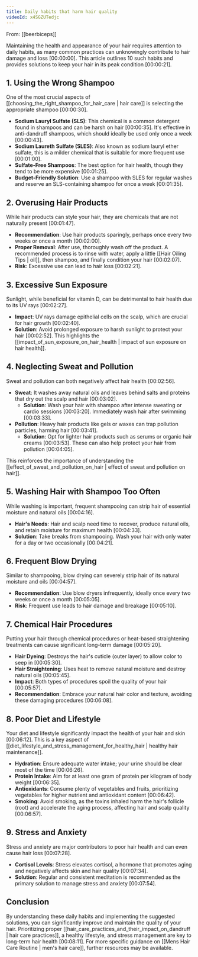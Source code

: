 ```yaml
---
title: Daily habits that harm hair quality
videoId: x4SGZUTedjc
---
```


From: [[beerbiceps]] <br/> 

Maintaining the health and appearance of your hair requires attention to daily habits, as many common practices can unknowingly contribute to hair damage and loss <a class="yt-timestamp" data-t="00:00:00">[00:00:00]</a>. This article outlines 10 such habits and provides solutions to keep your hair in its peak condition <a class="yt-timestamp" data-t="00:00:21">[00:00:21]</a>.

## 1. Using the Wrong Shampoo

One of the most crucial aspects of [[choosing_the_right_shampoo_for_hair_care | hair care]] is selecting the appropriate shampoo <a class="yt-timestamp" data-t="00:00:30">[00:00:30]</a>.
*   **Sodium Lauryl Sulfate (SLS)**: This chemical is a common detergent found in shampoos and can be harsh on hair <a class="yt-timestamp" data-t="00:00:35">[00:00:35]</a>. It's effective in anti-dandruff shampoos, which should ideally be used only once a week <a class="yt-timestamp" data-t="00:00:43">[00:00:43]</a>.
*   **Sodium Laureth Sulfate (SLES)**: Also known as sodium lauryl ether sulfate, this is a milder chemical that is suitable for more frequent use <a class="yt-timestamp" data-t="00:01:00">[00:01:00]</a>.
*   **Sulfate-Free Shampoos**: The best option for hair health, though they tend to be more expensive <a class="yt-timestamp" data-t="00:01:25">[00:01:25]</a>.
*   **Budget-Friendly Solution**: Use a shampoo with SLES for regular washes and reserve an SLS-containing shampoo for once a week <a class="yt-timestamp" data-t="00:01:35">[00:01:35]</a>.

## 2. Overusing Hair Products

While hair products can style your hair, they are chemicals that are not naturally present <a class="yt-timestamp" data-t="00:01:47">[00:01:47]</a>.
*   **Recommendation**: Use hair products sparingly, perhaps once every two weeks or once a month <a class="yt-timestamp" data-t="00:02:00">[00:02:00]</a>.
*   **Proper Removal**: After use, thoroughly wash off the product. A recommended process is to rinse with water, apply a little [[Hair Oiling Tips | oil]], then shampoo, and finally condition your hair <a class="yt-timestamp" data-t="00:02:07">[00:02:07]</a>.
*   **Risk**: Excessive use can lead to hair loss <a class="yt-timestamp" data-t="00:02:21">[00:02:21]</a>.

## 3. Excessive Sun Exposure

Sunlight, while beneficial for vitamin D, can be detrimental to hair health due to its UV rays <a class="yt-timestamp" data-t="00:02:27">[00:02:27]</a>.
*   **Impact**: UV rays damage epithelial cells on the scalp, which are crucial for hair growth <a class="yt-timestamp" data-t="00:02:40">[00:02:40]</a>.
*   **Solution**: Avoid prolonged exposure to harsh sunlight to protect your hair <a class="yt-timestamp" data-t="00:02:52">[00:02:52]</a>. This highlights the [[impact_of_sun_exposure_on_hair_health | impact of sun exposure on hair health]].

## 4. Neglecting Sweat and Pollution

Sweat and pollution can both negatively affect hair health <a class="yt-timestamp" data-t="00:02:56">[00:02:56]</a>.
*   **Sweat**: It washes away natural oils and leaves behind salts and proteins that dry out the scalp and hair <a class="yt-timestamp" data-t="00:03:02">[00:03:02]</a>.
    *   **Solution**: Wash your hair with shampoo after intense sweating or cardio sessions <a class="yt-timestamp" data-t="00:03:20">[00:03:20]</a>. Immediately wash hair after swimming <a class="yt-timestamp" data-t="00:03:33">[00:03:33]</a>.
*   **Pollution**: Heavy hair products like gels or waxes can trap pollution particles, harming hair <a class="yt-timestamp" data-t="00:03:41">[00:03:41]</a>.
    *   **Solution**: Opt for lighter hair products such as serums or organic hair creams <a class="yt-timestamp" data-t="00:03:53">[00:03:53]</a>. These can also help protect your hair from pollution <a class="yt-timestamp" data-t="00:04:05">[00:04:05]</a>.

This reinforces the importance of understanding the [[effect_of_sweat_and_pollution_on_hair | effect of sweat and pollution on hair]].

## 5. Washing Hair with Shampoo Too Often

While washing is important, frequent shampooing can strip hair of essential moisture and natural oils <a class="yt-timestamp" data-t="00:04:16">[00:04:16]</a>.
*   **Hair's Needs**: Hair and scalp need time to recover, produce natural oils, and retain moisture for maximum health <a class="yt-timestamp" data-t="00:04:33">[00:04:33]</a>.
*   **Solution**: Take breaks from shampooing. Wash your hair with only water for a day or two occasionally <a class="yt-timestamp" data-t="00:04:21">[00:04:21]</a>.

## 6. Frequent Blow Drying

Similar to shampooing, blow drying can severely strip hair of its natural moisture and oils <a class="yt-timestamp" data-t="00:04:57">[00:04:57]</a>.
*   **Recommendation**: Use blow dryers infrequently, ideally once every two weeks or once a month <a class="yt-timestamp" data-t="00:05:05">[00:05:05]</a>.
*   **Risk**: Frequent use leads to hair damage and breakage <a class="yt-timestamp" data-t="00:05:10">[00:05:10]</a>.

## 7. Chemical Hair Procedures

Putting your hair through chemical procedures or heat-based straightening treatments can cause significant long-term damage <a class="yt-timestamp" data-t="00:05:20">[00:05:20]</a>.
*   **Hair Dyeing**: Destroys the hair's cuticle (outer layer) to allow color to seep in <a class="yt-timestamp" data-t="00:05:30">[00:05:30]</a>.
*   **Hair Straightening**: Uses heat to remove natural moisture and destroy natural oils <a class="yt-timestamp" data-t="00:05:45">[00:05:45]</a>.
*   **Impact**: Both types of procedures spoil the quality of your hair <a class="yt-timestamp" data-t="00:05:57">[00:05:57]</a>.
*   **Recommendation**: Embrace your natural hair color and texture, avoiding these damaging procedures <a class="yt-timestamp" data-t="00:06:08">[00:06:08]</a>.

## 8. Poor Diet and Lifestyle

Your diet and lifestyle significantly impact the health of your hair and skin <a class="yt-timestamp" data-t="00:06:12">[00:06:12]</a>. This is a key aspect of [[diet_lifestyle_and_stress_management_for_healthy_hair | healthy hair maintenance]].
*   **Hydration**: Ensure adequate water intake; your urine should be clear most of the time <a class="yt-timestamp" data-t="00:06:26">[00:06:26]</a>.
*   **Protein Intake**: Aim for at least one gram of protein per kilogram of body weight <a class="yt-timestamp" data-t="00:06:35">[00:06:35]</a>.
*   **Antioxidants**: Consume plenty of vegetables and fruits, prioritizing vegetables for higher nutrient and antioxidant content <a class="yt-timestamp" data-t="00:06:42">[00:06:42]</a>.
*   **Smoking**: Avoid smoking, as the toxins inhaled harm the hair's follicle (root) and accelerate the aging process, affecting hair and scalp quality <a class="yt-timestamp" data-t="00:06:57">[00:06:57]</a>.

## 9. Stress and Anxiety

Stress and anxiety are major contributors to poor hair health and can even cause hair loss <a class="yt-timestamp" data-t="00:07:28">[00:07:28]</a>.
*   **Cortisol Levels**: Stress elevates cortisol, a hormone that promotes aging and negatively affects skin and hair quality <a class="yt-timestamp" data-t="00:07:34">[00:07:34]</a>.
*   **Solution**: Regular and consistent meditation is recommended as the primary solution to manage stress and anxiety <a class="yt-timestamp" data-t="00:07:54">[00:07:54]</a>.

## Conclusion

By understanding these daily habits and implementing the suggested solutions, you can significantly improve and maintain the quality of your hair. Prioritizing proper [[hair_care_practices_and_their_impact_on_dandruff | hair care practices]], a healthy lifestyle, and stress management are key to long-term hair health <a class="yt-timestamp" data-t="00:08:11">[00:08:11]</a>. For more specific guidance on [[Mens Hair Care Routine | men's hair care]], further resources may be available.